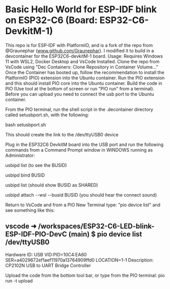 # Basic Hello World for ESP-IDF blink on ESP32-C6 (Board: ESP32-C6-DevkitM-1)

This repo is for ESP-IDF with PlatformIO, and is a fork of the repo from @Graunephar (www.github.com/Graunephar). I modified it to build in a devcontainer for the ESP32C6-devkitM-1 board. 
Usage: Requires Windows 11 with WSL2, Docker Desktop and VsCode Installed.
Clone the repo from VsCode using "Dec Containers: Clone Repository in Container Volume..." 
Once the Container has booted up, follow the recommendation to install the PlatformIO (PIO) extension into the Ubuntu container.
Run the PIO extension and this should install PIO core into the Ubuntu container.
Build the code in PIO (Use tool at the bottom of screen or run "PIO run" from a terminal).
Before you can upload you need to connect the usb port to the Ubuntu container.

From the PIO terminal, run the shell script in the .decontainer directory called setusbport.sh, with the following:

bash setusbport.sh

This should create the link to the /dev/ttyUSB0 device

Plug in the ESP32C6 DevkitM board into the USB port
and run the following commands from a Command Prompt window in WINDOWS running as Administrator:

usbipd list    (to see the BUSID)

usbipd bind BUSID

usbipd list    (should show BUSID as SHARED)

usbipd attach --wsl --busid BUSID (you should hear the connect sound)

Return to VsCode and from a PIO New Terminal type: "pio device list" 
and see something like this:

vscode ➜ /workspaces/ESP32-C6-LED-blink-ESP-IDF-PlO-DevC (main) $ pio device list
/dev/ttyUSB0
------------
Hardware ID: USB VID:PID=10C4:EA60 SER=a4029672ef1aef11970a13764909ffd0 LOCATION=1-1
Description: CP2102N USB to UART Bridge Controller

Upload the code from the bottom tool bar, or type from the PIO terminal:
pio run -t upload






 

